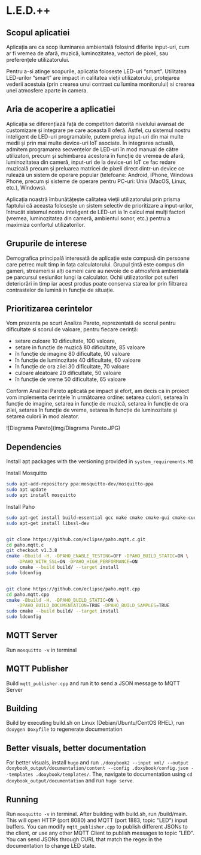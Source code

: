 # L.E.D.++

## Scopul aplicatiei

Aplicația are ca scop iluminarea ambientală folosind diferite input-uri, cum ar fi vremea de afară, muzică, luminozitatea, vectori de pixeli, sau preferențele utilizatorului.

Pentru a-si atinge scopurile, aplicația foloseste LED-uri “smart”. Utilitatea LED-urilor “smart” are impact in calitatea vieții utilizatorului, protejarea vederii acestuia (prin crearea unui contrast cu lumina monitorului) si crearea unei atmosfere aparte in camera.

## Aria de acoperire a aplicatiei

Aplicația se diferențiază față de competitori datorită nivelului avansat de customizare și integrare pe care aceasta îl oferă. Astfel, cu sistemul nostru inteligent de LED-uri programabile, putem prelua input-uri din mai multe medii și prin mai multe device-uri IoT asociate. În integrarea actuală, admitem programarea secvențelor de LED-uri în mod manual de către utilizatori, precum și schimbarea acestora în funcție de vremea de afară, luminozitatea din cameră, input-uri de la device-uri IoT ce fac redare muzicală precum și preluarea matricei de pixeli direct dintr-un device ce rulează un sistem de operare popular (telefoane: Android, iPhone, Windows Phone, precum și sisteme de operare pentru PC-uri: Unix (MacOS, Linux, etc.), Windows). 

Aplicația noastră îmbunătățește calitatea vieții utilizatorului prin prisma faptului că aceasta folosește un sistem selectiv de prioritizare a input-urilor, întrucât sistemul nostru inteligent de LED-uri ia în calcul mai mulți factori (vremea, luminozitatea din cameră, ambientul sonor, etc.) pentru a maximiza confortul utilizatorilor.

## Grupurile de interese

Demografica principală interesată de aplicație este compusă din persoane care petrec mult timp in fața calculatorului. Grupul țintă este compus din gameri, streameri si alți oameni care au nevoie de o atmosferă ambientală pe parcursul sesiunilor lungi la calculator. Ochii utilizatorilor pot suferi deteriorări in timp iar acest produs poate conserva starea lor prin filtrarea contrastelor de lumină in funcție de situație.

## Prioritizarea cerintelor

Vom prezenta pe scurt Analiza Pareto, reprezentată de scorul pentru dificultate si scorul de valoare, pentru fiecare cerință:
- setare culoare 10 dificultate, 100 valoare, 
- setare in funcție de muzică 80 dificultate, 85 valoare
- în funcție de imagine 80 dificultate, 90 valoare
- în funcție de luminozitate 40 dificultate, 60 valoare
- în funcție de ora zilei 30 dificultate, 70 valoare
- culoare aleatoare 20 dificultate, 50 valoare
- în funcție de vreme 50 dificultate, 65 valoare

Conform Analizei Pareto aplicată pe impact și efort, am decis ca în proiect vom implementa cerințele în următoarea ordine: setarea culorii, setarea în funcție de imagine, setarea in funcție de muzică, setarea în funcție de ora zilei, setarea în funcție de vreme, setarea în funcție de luminozitate și setarea culorii în mod aleator.

![Diagrama Pareto](img/Diagrama Pareto.JPG)


## Dependencies

Install apt packages with the versioning provided in `system_requirements.MD`

Install Mosquitto

```sh
sudo apt-add-repository ppa:mosquitto-dev/mosquitto-ppa
sudo apt update
sudo apt install mosquitto
```

Install Paho

```sh
sudo apt-get install build-essential gcc make cmake cmake-gui cmake-curses-gui
sudo apt-get install libssl-dev


git clone https://github.com/eclipse/paho.mqtt.c.git
cd paho.mqtt.c
git checkout v1.3.8
cmake -Bbuild -H. -DPAHO_ENABLE_TESTING=OFF -DPAHO_BUILD_STATIC=ON \
    -DPAHO_WITH_SSL=ON -DPAHO_HIGH_PERFORMANCE=ON
sudo cmake --build build/ --target install
sudo ldconfig


git clone https://github.com/eclipse/paho.mqtt.cpp
cd paho.mqtt.cpp
cmake -Bbuild -H. -DPAHO_BUILD_STATIC=ON \
    -DPAHO_BUILD_DOCUMENTATION=TRUE -DPAHO_BUILD_SAMPLES=TRUE
sudo cmake --build build/ --target install
sudo ldconfig
```

## MQTT Server

Run `mosquitto -v` in terminal

## MQTT Publisher

Build `mqtt_publisher.cpp` and run it to send a JSON message to MQTT Server

## Building

Build by executing build.sh on Linux (Debian/Ubuntu/CentOS RHEL), run `doxygen Doxyfile` to regenerate documentation

## Better visuals, better documentation

For better visuals, install `hugo` and run `./doxybook2 --input xml/ --output doxybook_output/documentation/content --config .doxybook/config.json --templates .doxybook/templates/`.
The, navigate to documentation using `cd doxybook_output/documentation` and run `hugo serve`.

## Running

Run `mosquitto -v` in terminal.
After building with build.sh, run /build/main. This will open HTTP (port 8080) and MQTT (port 1883, topic "LED") input buffers.
You can modify `mqtt_publisher.cpp` to publish different JSONs to the client, or use any other MQTT Client to publish messages to topic "LED".
You can send JSONs through CURL that match the regex in the documentation to change LED state.
